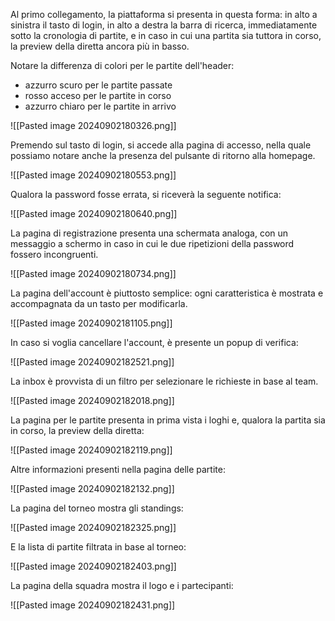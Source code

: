 
Al primo collegamento, la piattaforma si presenta in questa forma: in alto a sinistra il tasto di login, in alto a destra la barra di ricerca, immediatamente sotto la cronologia di partite, e in caso in cui una partita sia tuttora in corso, la preview della diretta ancora più in basso.

Notare la differenza di colori per le partite dell'header:
- azzurro scuro per le partite passate
- rosso acceso per le partite in corso
- azzurro chiaro per le partite in arrivo

![[Pasted image 20240902180326.png]]

Premendo sul tasto di login, si accede alla pagina di accesso, nella quale possiamo notare anche la presenza del pulsante di ritorno alla homepage.

![[Pasted image 20240902180553.png]]

Qualora la password fosse errata, si riceverà la seguente notifica:

![[Pasted image 20240902180640.png]]

La pagina di registrazione presenta una schermata analoga, con un messaggio a schermo in caso in cui le due ripetizioni della password fossero incongruenti.

![[Pasted image 20240902180734.png]]

La pagina dell'account è piuttosto semplice: ogni caratteristica è mostrata e accompagnata da un tasto per modificarla.

![[Pasted image 20240902181105.png]]

In caso si voglia cancellare l'account, è presente un popup di verifica:

![[Pasted image 20240902182521.png]]

La inbox è provvista di un filtro per selezionare le richieste in base al team.

![[Pasted image 20240902182018.png]]

La pagina per le partite presenta in prima vista i loghi e, qualora la partita sia in corso, la preview della diretta:

![[Pasted image 20240902182119.png]]

Altre informazioni presenti nella pagina delle partite:

![[Pasted image 20240902182132.png]]


La pagina del torneo mostra gli standings:

![[Pasted image 20240902182325.png]]

E la lista di partite filtrata in base al torneo:

![[Pasted image 20240902182403.png]]

La pagina della squadra mostra il logo e i partecipanti:

![[Pasted image 20240902182431.png]]